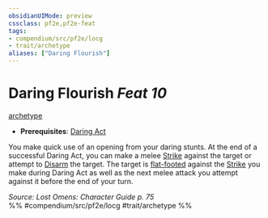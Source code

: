 ```yaml
---
obsidianUIMode: preview
cssclass: pf2e,pf2e-feat
tags:
- compendium/src/pf2e/locg
- trait/archetype
aliases: ["Daring Flourish"]
---
```

# Daring Flourish  *Feat 10*  
[archetype](../../rules/traits/archetype.md)  

- **Prerequisites**: [Daring Act](daring-act-locg.md)

You make quick use of an opening from your daring stunts. At the end of a successful Daring Act, you can make a melee [Strike](../../rules/actions/strike.md) against the target or attempt to [Disarm](../../rules/actions/disarm.md) the target. The target is [flat-footed](../../rules/conditions.md#Flat-footed) against the [Strike](../../rules/actions/strike.md) you make during Daring Act as well as the next melee attack you attempt against it before the end of your turn.

*Source: Lost Omens: Character Guide p. 75*  
%% #compendium/src/pf2e/locg #trait/archetype %%
